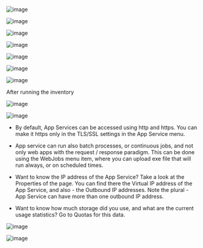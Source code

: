 ![image](https://user-images.githubusercontent.com/24469318/211027145-e213d2e2-1867-49c2-b36c-917d5824843d.png)


![image](https://user-images.githubusercontent.com/24469318/211027224-f34515c4-c78d-4f44-b382-110c874aa7a9.png)


![image](https://user-images.githubusercontent.com/24469318/211027262-85f79bf8-7ac9-441f-b233-7c6070dd607b.png)

![image](https://user-images.githubusercontent.com/24469318/211027312-5a6109be-5027-452d-95e1-ab4498b0f87a.png)



![image](https://user-images.githubusercontent.com/24469318/211027576-02f8c757-fb48-4d4a-bd78-d91de7db7b64.png)


![image](https://user-images.githubusercontent.com/24469318/211027688-383ce74f-a24d-42ed-a89f-c86427bf6a9f.png)

![image](https://user-images.githubusercontent.com/24469318/211027720-ef4aa334-682f-4d9c-af13-f961ed6a71e2.png)


After running the inventory

![image](https://user-images.githubusercontent.com/24469318/211028197-2cdc70b4-5bf6-4a88-b679-befca8bf2b7a.png)



![image](https://user-images.githubusercontent.com/24469318/211052559-9a5e3669-3923-4ce1-a6cd-dc1d9b3d5479.png)


- By default, App Services can be accessed using http and https. You can make it https only in the TLS/SSL settings in the App Service menu.

- App service can run also batch processes, or continuous jobs, and not only web apps with the request / response  paradigm. This can be done using the WebJobs menu item, where you can upload exe file that will run always, or on scheduled times.

- Want to know the IP address of the App Service? Take a look at the Properties of the page. You can find there the Virtual IP address of the App Service, and also - the Outbound IP addresses. Note the plural - App Service can have more than one outbound IP address.

- Want to know how much storage did you use, and what are the current usage statistics? Go to Quotas for this data.



![image](https://user-images.githubusercontent.com/24469318/211053138-c148d3e0-d17e-4b00-93d1-5e0c0a56a9cf.png)


![image](https://user-images.githubusercontent.com/24469318/211053277-8aff7880-498d-4408-8c71-0c3f307a4262.png)

